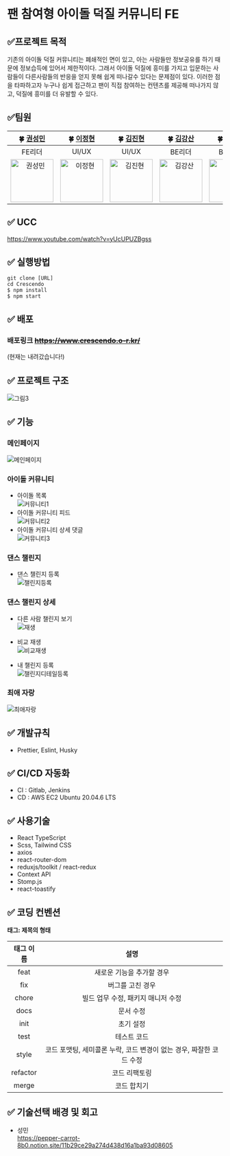 # 팬 참여형 아이돌 덕질 커뮤니티 FE

## ✅프로젝트 목적

기존의 아이돌 덕질 커뮤니티는 폐쇄적인 면이 있고, 아는 사람들만 정보공유를 하기 때문에 정보습득에 있어서 제한적이다. 그래서 아이돌 덕질에 흥미를 가지고 입문하는 사람들이 다른사람들의 반응을 얻지 못해 쉽게 떠나갈수 있다는 문제점이 있다. 이러한 점을 타파하고자 누구나 쉽게 접근하고 팬이 직접 참여하는 컨텐츠를 제공해 떠나가지 않고, 덕질에 흥미를 더 유발할 수 있다.

## ✅팀원

| 🍀 [권성민](https://github.com/kwonja) | 🍀 [이정현](https://github.com/IcedCafeMocha) | 🍀 [김진현](https://github.com/Jinhyeon-Kim-6619) |  🍀 [김강산](https://github.com/Sanizzang) | 🍀 [김인제](https://github.com/kijen723) | 🍀 [하상진](https://github.com/lavegas1) |
| :-----------------------------------: | :-----------------------------------: | :-----------------------------------: | :-----------------------------------: | :-----------------------------------: | :-----------------------------------: |
| FE리더 | UI/UX | UI/UX | BE리더 | BE/팀장 | BE |
| <img src="https://avatars.githubusercontent.com/kwonja" alt="권성민" width="100" /> | <img src="https://avatars.githubusercontent.com/IcedCafeMocha" alt="이정현" width="100" /> |  <img src="https://avatars.githubusercontent.com/Jinhyeon-Kim-6619" alt="김진현" width="100" /> | <img src="https://avatars.githubusercontent.com/Sanizzang" alt="김강산" width="100" /> | <img src="https://avatars.githubusercontent.com/kijen723" alt="김인제" width="100" /> | <img src="https://avatars.githubusercontent.com/lavegas1" alt="하상" width="100" /> |

## ✅ UCC

https://www.youtube.com/watch?v=yUcUPUZBgss

## ✅ 실행방법

```
git clone [URL]
cd Crescendo
$ npm install
$ npm start
```

## ✅ 배포

### 배포링크 ~~https://www.crescendo.o-r.kr/~~
(현재는 내려갔습니다!)
## ✅ 프로젝트 구조
![그림3](https://github.com/user-attachments/assets/a6740fc0-989f-4a45-926b-ec94629760a5)


## ✅ 기능

### 메인페이지
![메인페이지](https://github.com/user-attachments/assets/c67c6baf-c703-4f7e-97bc-3e76ef9d4fdd)

### 아이돌 커뮤니티
- 아이돌 목록 <br/>
  ![커뮤니티1](https://github.com/user-attachments/assets/ec5aa165-e222-4ca6-8158-ecd5f9d26f51)
- 아이돌 커뮤니티 피드 <br/>
  ![커뮤니티2](https://github.com/user-attachments/assets/1ed157d3-7eb6-4594-9210-9aa9204d499f)
- 아이돌 커뮤니티 상세 댓글 <br/>
  ![커뮤니티3](https://github.com/user-attachments/assets/477f4aff-77a5-46ef-9739-55841b525a2a)

### 댄스 챌린지
- 댄스 챌린지 등록 <br/>
  ![챌린지등록](https://github.com/user-attachments/assets/04e6d234-a6f7-4bd3-8cb0-7f4f4b7a8d6e)

### 댄스 챌린지 상세
- 다른 사람 챌린지 보기 <br/>
  ![재생](https://github.com/user-attachments/assets/a8b71dc8-723f-4aee-9353-53fe1e49b151)

- 비교 재생 <br/>
  ![비교재생](https://github.com/user-attachments/assets/5c3cdce3-048b-44fd-8529-1ca342c25b96)
- 내 챌린지 등록 <br/>
  ![챌린지디테일등록](https://github.com/user-attachments/assets/c24638bd-8a83-47c5-893a-3290777a4a04)

### 최애 자랑
![최애자랑](https://github.com/user-attachments/assets/6cce2c18-ab4a-4023-bed5-150a6d0696b1)

## ✅ 개발규칙
- Prettier, Eslint, Husky

## ✅ CI/CD 자동화
- CI : Gitlab, Jenkins
- CD : AWS EC2 Ubuntu 20.04.6 LTS 
## ✅ 사용기술

- React TypeScript
- Scss, Tailwind CSS
- axios
- react-router-dom
- reduxjs/toolkit / react-redux
- Context API
- Stomp.js
- react-toastify

## ✅ 코딩 컨벤션

**태그: 제목의 형태**

| 태그 이름 |                                설명                                 |
| :-------: | :-----------------------------------------------------------------: |
|   feat    |                      새로운 기능을 추가할 경우                      |
|    fix    |                          버그를 고친 경우                           |
|   chore   |                 빌드 업무 수정, 패키지 매니저 수정                  |
|   docs    |                              문서 수정                              |
|   init    |                              초기 설정                              |
|   test    |                             테스트 코드                             |
|   style   | 코드 포맷팅, 세미콜론 누락, 코드 변경이 없는 경우, 짜잘한 코드 수정 |
| refactor  |                            코드 리팩토링                            |
|   merge   |                             코드 합치기                             |

## ✅ 기술선택 배경 및 회고
- 성민 <br/>
  https://pepper-carrot-8b0.notion.site/11b29ce29a274d438d16a1ba93d08605

